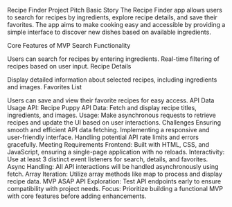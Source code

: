 Recipe Finder Project Pitch
Basic Story
The Recipe Finder app allows users to search for recipes by ingredients, explore recipe details, and save their favorites. The app aims to make cooking easy and accessible by providing a simple interface to discover new dishes based on available ingredients.

Core Features of MVP
Search Functionality

Users can search for recipes by entering ingredients.
Real-time filtering of recipes based on user input.
Recipe Details

Display detailed information about selected recipes, including ingredients and images.
Favorites List

Users can save and view their favorite recipes for easy access.
API Data Usage
API: Recipe Puppy API
Data: Fetch and display recipe titles, ingredients, and images.
Usage: Make asynchronous requests to retrieve recipes and update the UI based on user interactions.
Challenges
Ensuring smooth and efficient API data fetching.
Implementing a responsive and user-friendly interface.
Handling potential API rate limits and errors gracefully.
Meeting Requirements
Frontend: Built with HTML, CSS, and JavaScript, ensuring a single-page application with no reloads.
Interactivity: Use at least 3 distinct event listeners for search, details, and favorites.
Async Handling: All API interactions will be handled asynchronously using fetch.
Array Iteration: Utilize array methods like map to process and display recipe data.
MVP ASAP
API Exploration: Test API endpoints early to ensure compatibility with project needs.
Focus: Prioritize building a functional MVP with core features before adding enhancements.
